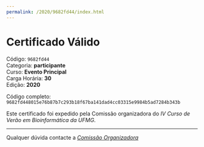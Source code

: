 ```yaml
---
permalink: /2020/9682fd44/index.html
---
```


# Certificado Válido

Código: `9682fd44`<br>
Categoria: **participante**<br>
Curso: **Evento Principal**<br>
Carga Horária: **30**<br>
Edição: **2020**<br>


Código completo: `9682fd448015e76b87b7c293b18f67ba141dad4cc03315e9984b5ad7284b343b`


Este certificado foi expedido pela Comissão organizadora do *IV Curso de Verão em Bioinformática da UFMG*.

----

Qualquer dúvida contacte a [_Comissão Organizadora_](<mailto:cursobioinfoufmg@gmail.com$subject=[Certificados]>)

